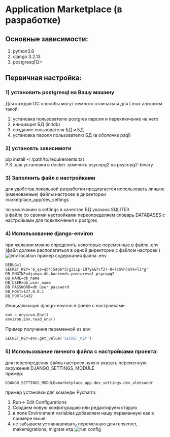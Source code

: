 # Application Marketplace (в разработке)

## Основные зависимости:

1. python3.8
2. django 3.2.13
3. postgresql12+

## Первичная настройка:

### 1) установить postgresql на Вашу машину
Для каждой ОС способы могут немного отличаться
для Linux алгоритм такой:
1. установка пользователю postgres пароля и переключение на него
2. инициация БД (initdb)
3. создание пользователя БД и БД
4. установка пароля пользователю БД (в оболочке psql)

### 2) установть зависимоти
pip install -r /path/to/requirements.txt  
P.S. для установки в docker заменить psycopg2 на psycopg2-binary

### 3) Заполнить файл с настройками
для удобства локальной разработки предлагается использовать личыне (именованные) файлы настроек в директории marketplace_app/dev_settings  

по умолчанию в settings в качестве БД указана SQLITE3  
в файле со своими настройками переопределяем словарь DATABASES с настройками для подключения к postgres

### 4) Использование django-environ

при желании можно определить некоторые переменные в файле .env (файл должен располагаться в одной директории с файлом настроек
)  
![env location](https://ltdfoto.ru/images/2022/04/12/env.png "env location")
пример содержания файла .env
```text
DEBUG=1
SECRET_KEY='6_qz=qb*)5#p6*5)g3iip-107y&&7cf2!-0=lc$%h)o%%=li*g'
DB_ENGINE=django.db.backends.postgresql_psycopg2
DB_NAME=db_name
DB_USER=db_user_name
DB_PASSWORD=db_user_password
DB_HOST=127.0.0.1
DB_PORT=5432
```
Инициализация django-environ в файле с настройками:
```python
env = environ.Env()
environ.Env.read_env()
```
Пример получения переменной из env:
```python
SECRET_KEY=env.get_value('SECRET_KEY')
```

### 5) Использование личного файла с настройками проекта:

для переопредения файла настроек нужно указать переменную окружения DJANGO_SETTINGS_MODULE  
пример:
```shell
DJANGO_SETTINGS_MODULE=marketplace_app.dev_settings.dev_aleksandr
```

пример установки для команды Pycharm:

1. Run-> Edit Configurations
2. Создаем новую конфигурацию или редактируем старую
3. в поле Environment variables добавляем нашу переменную как в примере выше
4. не забываем устнанавливать переменную для runserver, makemigrations, migrate итд
![run config](https://ltdfoto.ru/images/2022/04/12/run_config.png "run config")
